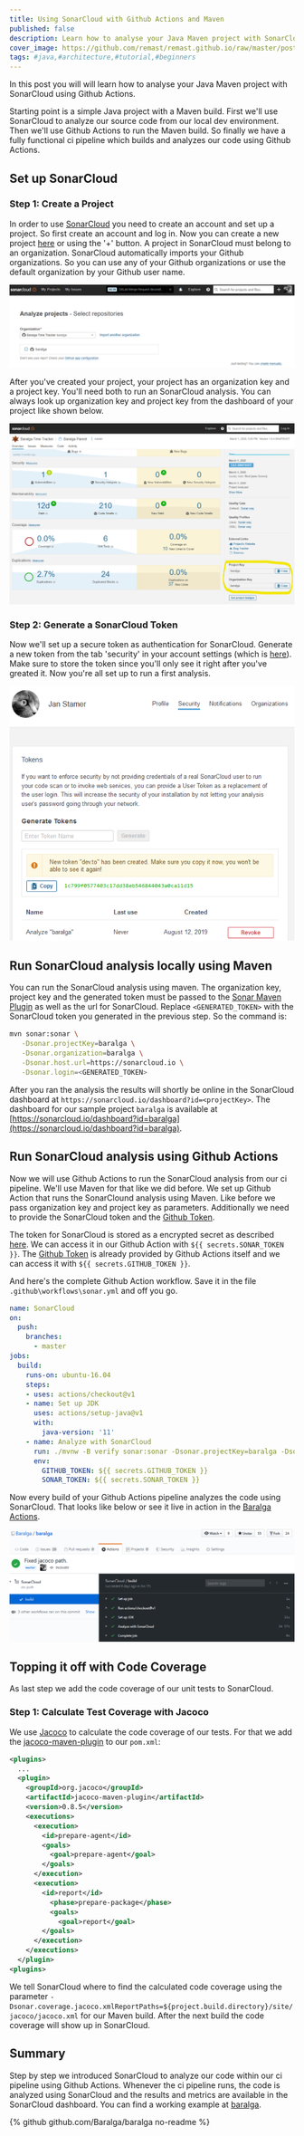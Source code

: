 ```yaml
---
title: Using SonarCloud with Github Actions and Maven
published: false
description: Learn how to analyse your Java Maven project with SonarCloud using Github Actions.
cover_image: https://github.com/remast/remast.github.io/raw/master/posts/2020-03_SonarCloud_with_GithubAction_and_Maven/SonarCloud_ProjectKey.png
tags: #java,#architecture,#tutorial,#beginners
---
```


In this post you will will learn how to analyse your Java Maven project with SonarCloud using Github Actions. 

Starting point is a simple Java project with a Maven build. First we'll use SonarCloud to analyze our source code from our local dev environment. Then we'll use Github Actions to run the Maven build. So finally we have a fully functional ci pipeline which builds and analyzes our code using Github Actions.

## Set up SonarCloud

### Step 1: Create a Project
In order to use [SonarCloud](https://sonarcloud.io/) you need to create an account and set up a project. So first create an account and log in. Now you can create a new project [here](https://sonarcloud.io/projects/create) or using the '+' button. A project in SonarCloud must belong to an organization. SonarCloud automatically imports your Github organizations. So you can use any of your Github organizations or use the default organization by your Github user name. 

![SonarCloud Create Project](https://github.com/remast/remast.github.io/raw/master/posts/2020-03_SonarCloud_with_GithubAction_and_Maven/SonarCloud_CreateProject.png)

After you've created your project, your project has an organization key and a project key. You'll need both to run an SonarCloud analysis. You can always look up organization key and project key from the dashboard
of your project like shown below.

![SonarCloud Project Key](https://github.com/remast/remast.github.io/raw/master/posts/2020-03_SonarCloud_with_GithubAction_and_Maven/SonarCloud_ProjectKey.png)

### Step 2: Generate a SonarCloud Token
Now we'll set up a secure token as authentication for SonarCloud. Generate a new token from the tab 'security' in your account settings (which is [here](https://sonarcloud.io/account/security/)). Make sure to store the token since you'll only see it right after you've greated it. Now you're all set up to run a first analysis.

![SonarCloud Generate Token](https://github.com/remast/remast.github.io/raw/master/posts/2020-03_SonarCloud_with_GithubAction_and_Maven/SonarCloud_GenerateToken.png)

## Run SonarCloud analysis locally using Maven
You can run the SonarCloud analysis using maven. The organization key, project key and the generated token must be passed to the [Sonar Maven Plugin](https://docs.sonarqube.org/latest/analysis/scan/sonarscanner-for-maven/) as well as the url for SonarCloud. Replace `<GENERATED_TOKEN>` with the SonarCloud token you generated in the previous step. So the command is:

```bash
mvn sonar:sonar \
   -Dsonar.projectKey=baralga \
   -Dsonar.organization=baralga \
   -Dsonar.host.url=https://sonarcloud.io \
   -Dsonar.login=<GENERATED_TOKEN>
```

After you ran the analysis the results will shortly be online in the SonarCloud dashboard at `https://sonarcloud.io/dashboard?id=<projectKey>`. The dashboard for our sample project `baralga` is available at [https://sonarcloud.io/dashboard?id=baralga](https://sonarcloud.io/dashboard?id=baralga).

## Run SonarCloud analysis using Github Actions
Now we will use Github Actions to run the SonarCloud analysis from our ci pipeline. We'll use Maven for that like we did before. We set up Github Action that runs the SonarClound analysis using Maven. Like before we pass organization key and project key as parameters. Additionally we need to provide the SonarCloud token and the [Github Token](https://help.github.com/en/actions/configuring-and-managing-workflows/authenticating-with-the-github_token).

The token for SonarCloud is stored as a encrypted secret as described [here](https://help.github.com/en/actions/configuring-and-managing-workflows/creating-and-storing-encrypted-secrets). We can access it in our Github Action with `${{ secrets.SONAR_TOKEN }}`. The [Github Token](https://help.github.com/en/actions/configuring-and-managing-workflows/authenticating-with-the-github_token) is already provided by Github Actions itself and we can access it with `${{ secrets.GITHUB_TOKEN }}`.


And here's the complete Github Action workflow. Save it in the file `.github\workflows\sonar.yml` and off you go.
```yaml
name: SonarCloud
on:
  push:
    branches:
      - master
jobs:
  build:
    runs-on: ubuntu-16.04
    steps:
    - uses: actions/checkout@v1
    - name: Set up JDK
      uses: actions/setup-java@v1
      with:
        java-version: '11'
    - name: Analyze with SonarCloud
      run: ./mvnw -B verify sonar:sonar -Dsonar.projectKey=baralga -Dsonar.organization=baralga -Dsonar.host.url=https://sonarcloud.io -Dsonar.login=$SONAR_TOKEN
      env:
        GITHUB_TOKEN: ${{ secrets.GITHUB_TOKEN }}
        SONAR_TOKEN: ${{ secrets.SONAR_TOKEN }}
```

Now every build of your Github Actions pipeline analyzes the code using SonarCloud. That looks like below or see it live in action in the [Baralga Actions](https://github.com/Baralga/baralga/actions).

![Baralga SonarCloud Build](https://github.com/remast/remast.github.io/raw/master/posts/2020-03_SonarCloud_with_GithubAction_and_Maven/SonarCloud_GithubActionsBuild.png)

## Topping it off with Code Coverage
As last step we add the code coverage of our unit tests to SonarCloud. 

### Step 1: Calculate Test Coverage with Jacoco
We use [Jacoco](https://www.eclemma.org/jacoco/) to calculate the code coverage of our tests. For that we add the [jacoco-maven-plugin](https://www.eclemma.org/jacoco/trunk/doc/maven.html) to our `pom.xml`:

```xml
<plugins>
  ...
  <plugin>
    <groupId>org.jacoco</groupId>
    <artifactId>jacoco-maven-plugin</artifactId>
    <version>0.8.5</version>
    <executions>
      <execution>
        <id>prepare-agent</id>
        <goals>
          <goal>prepare-agent</goal>
        </goals>
      </execution>
      <execution>
        <id>report</id>
          <phase>prepare-package</phase>
          <goals>
            <goal>report</goal>
        </goals>
      </execution>
    </executions>
  </plugin>
<plugins>
```

We tell SonarCloud where to find the calculated code coverage using the parameter `-Dsonar.coverage.jacoco.xmlReportPaths=${project.build.directory}/site/jacoco/jacoco.xml` for our Maven build. After the next build the code coverage will show up in SonarCloud.

## Summary

Step by step we introduced SonarCloud to analyze our code within our ci pipeline using Github Actions. Whenever the ci pipeline runs, the code is analyzed using SonarCloud and the results and metrics are available
in the SonarCloud dashboard. You can find a working example at [baralga](https://github.com/Baralga/baralga).

{% github github.com/Baralga/baralga no-readme %}